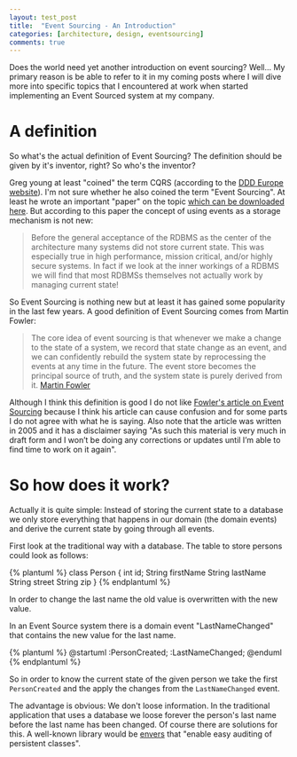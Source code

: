```yaml
---
layout: test_post
title:  "Event Sourcing - An Introduction"
categories: [architecture, design, eventsourcing]
comments: true
---
```


Does the world need yet another introduction on event sourcing? Well... My primary reason is be able to refer to it in my coming posts where I will dive more into specific topics that I encountered at work when started implementing an Event Sourced system at my company.

# A definition

So what's the actual definition of Event Sourcing? The definition should be given by it's inventor, right? So who's the inventor?

Greg young at least "coined" the term CQRS (according to the [DDD Europe website](https://dddeurope.com/2017/speakers/greg-young/)). I'm not sure whether he also coined the term "Event Sourcing". At least he wrote an important "paper" on the topic [which can be downloaded here](https://cqrs.files.wordpress.com/2010/11/cqrs_documents.pdf). But according to this paper the concept of using events as a storage mechanism is not new:

> Before the general acceptance of the RDBMS as the center of the architecture many systems did not store current state. This was especially  true in high performance, mission critical, and/or highly secure systems. In fact if we look at the inner workings of a RDBMS we will find that most RDBMSs themselves not actually work by managing current state!

So Event Sourcing is nothing new but at least it has gained some popularity in the last few years. A good definition of Event Sourcing comes from Martin Fowler:

> The core idea of event sourcing is that whenever we make a change to the state of a system, we record that state change as an event, and we can confidently rebuild the system state by reprocessing the events at any time in the future. The event store becomes the principal source of truth, and the system state is purely derived from it. [Martin Fowler](https://martinfowler.com/articles/201701-event-driven.html)

Although I think this definition is good I do not like [Fowler's article on Event Sourcing](https://martinfowler.com/eaaDev/EventSourcing.html) because I think his article can cause confusion and for some parts I do not agree with what he is saying. Also note that the article was written in 2005 and it has a disclaimer saying "As such this material is very much in draft form and I won’t be doing any corrections or updates until I’m able to find time to work on it again".


# So how does it work?

Actually it is quite simple: Instead of storing the current state to a database we only store everything that happens in our domain (the domain events) and derive the current state by going through all events.
 
First look at the traditional way with a database. The table to store persons could look as follows: 

{% plantuml %}
class Person {
  int id;
  String firstName
  String lastName
  String street
  String zip
}
{% endplantuml %}

In order to change the last name the old value is overwritten with the new value. 

In an Event Source system there is a domain event "LastNameChanged" that contains the new  value for the last name.
 
{% plantuml %}
@startuml
:PersonCreated;
:LastNameChanged;
@enduml
{% endplantuml %}

So in order to know the current state of the given person we take the first `PersonCreated` and the apply the changes from the `LastNameChanged` event.

The advantage is obvious: We don't loose information. In the traditional application that uses a database we loose forever the person's last name before the last name has been changed. Of course there are solutions for this. A well-known library would be [envers](https://docs.jboss.org/envers/docs/) that "enable easy auditing of persistent classes". 
